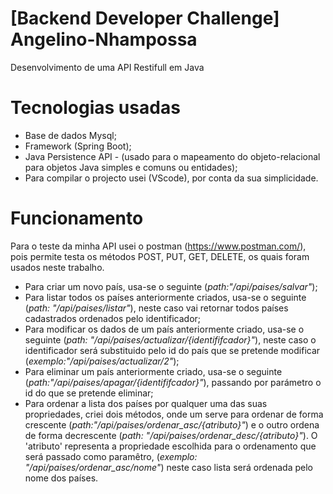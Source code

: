 # [Backend Developer Challenge] Angelino-Nhampossa
Desenvolvimento de uma API Restifull em Java

# Tecnologias usadas
* Base de dados Mysql;
* Framework (Spring Boot);
* Java Persistence API - (usado para o mapeamento do objeto-relacional para objetos Java simples e comuns ou entidades);
* Para compilar o projecto usei (VScode), por conta da sua simplicidade.

# Funcionamento
Para o teste da minha API usei o postman (https://www.postman.com/), pois permite testa os métodos POST, PUT, GET, DELETE, os quais foram usados neste trabalho.
- Para criar um novo país, usa-se o seguinte (*path:"/api/paises/salvar"*);
- Para listar todos os países anteriormente criados, usa-se o seguinte (*path: "/api/paises/listar"*), neste caso vai retornar todos países cadastrados ordenados pelo identificador;
- Para modificar os dados de um país anteriormente criado, usa-se o seguinte (*path: "/api/paises/actualizar/{identififcador}"*), neste caso o identificador será substituido pelo id do país que se pretende modificar (*exemplo:"/api/paises/actualizar/2"*);
- Para eliminar um país anteriormente criado, usa-se o seguinte (*path:"/api/paises/apagar/{identififcador}"*), passando por parámetro o id do que se pretende eliminar;
- Para ordenar a lista dos países por qualquer uma das suas propriedades, criei dois métodos, onde um serve para ordenar de forma crescente (*path:"/api/paises/ordenar_asc/{atributo}"*) e o outro ordena de forma decrescente (*path: "/api/paises/ordenar_desc/{atributo}"*). O 'atributo' representa a propriedade escolhida para o ordenamento que será passado como paramêtro, (*exemplo: "/api/paises/ordenar_asc/nome"*) neste caso lista será ordenada pelo nome dos países.

